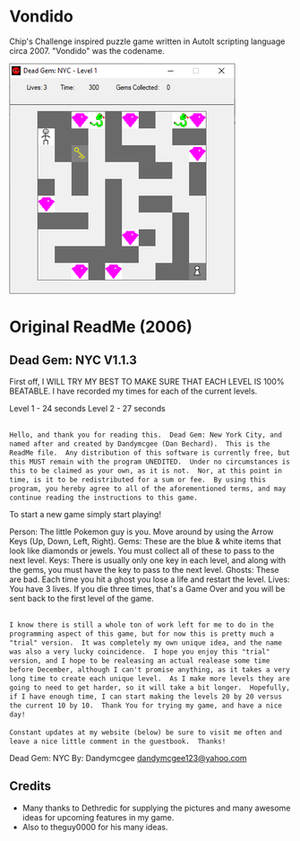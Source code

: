 # Vondido

Chip's Challenge inspired puzzle game written in AutoIt scripting language circa 2007. "Vondido" was the codename.

![screenshot](screenshot.png)

# Original ReadMe (2006)

## Dead Gem: NYC V1.1.3

First off, I WILL TRY MY BEST TO MAKE SURE THAT EACH LEVEL IS 100% BEATABLE.  I have recorded my times for each of the current levels.

Level 1 - 24 seconds
Level 2 - 27 seconds

~~~~~~~~~~~~~~~~~~~~~~~~~~~~~~~~~~~~~~~~~~~~~~~~~~~~~~~~~~~~~~~~~~~~~~~~~~~~~~~~

Hello, and thank you for reading this.  Dead Gem: New York City, and named after and created by Dandymcgee (Dan Bechard).  This is the ReadMe file.  Any distribution of this software is currently free, but this MUST remain with the program UNEDITED.  Under no circumstances is this to be claimed as your own, as it is not.  Nor, at this point in time, is it to be redistributed for a sum or fee.  By using this program, you hereby agree to all of the aforementioned terms, and may continue reading the instructions to this game.

~~~~~~~~~~~~~~~~~~~~~~~~~~~~~~~~~~~~~~~~~~~~~~~~~~~~~~~~~~~~~~~~~~~~~~~~~~~~~~~~

To start a new game simply start playing!

Person: The little Pokemon guy is you.  Move around by using the Arrow Keys (Up, Down, Left, Right).
Gems: These are the blue & white items that look like diamonds or jewels.  You must collect all of these to pass to the next level.
Keys: There is usually only one key in each level, and along with the gems, you must have the key to pass to the next level.
Ghosts: These are bad.  Each time you hit a ghost you lose a life and restart the level.
Lives: You have 3 lives.  If you die three times, that's a Game Over and you will be sent back to the first level of the game.

~~~~~~~~~~~~~~~~~~~~~~~~~~~~~~~~~~~~~~~~~~~~~~~~~~~~~~~~~~~~~~~~~~~~~~~~~~~~~~~~~

I know there is still a whole ton of work left for me to do in the programming aspect of this game, but for now this is pretty much a "trial" version.  It was completely my own unique idea, and the name was also a very lucky coincidence.  I hope you enjoy this "trial" version, and I hope to be realeasing an actual realease some time before December, although I can't promise anything, as it takes a very long time to create each unique level.  As I make more levels they are going to need to get harder, so it will take a bit longer.  Hopefully, if I have enough time, I can start making the levels 20 by 20 versus the current 10 by 10.  Thank You for trying my game, and have a nice day!

Constant updates at my website (below) be sure to visit me often and leave a nice little comment in the guestbook.  Thanks!

~~~~~~~~~~~~~~~~~~~~~~~~~~~~~~~~~~~~~~~~~~~~~~~~~~~~~~~~~~~~~~~~~~~~~~~~~~~~~~~~~~~~~~~~~~~~

Dead Gem: NYC
By: Dandymcgee  <dandymcgee123@yahoo.com>

## Credits

- Many thanks to Dethredic for supplying the pictures and many awesome ideas for upcoming   features in my game.
- Also to theguy0000 for his many ideas.
